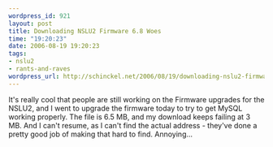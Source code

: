 ```yaml
--- 
wordpress_id: 921
layout: post
title: Downloading NSLU2 Firmware 6.8 Woes
time: "19:20:23"
date: 2006-08-19 19:20:23
tags: 
- nslu2
- rants-and-raves
wordpress_url: http://schinckel.net/2006/08/19/downloading-nslu2-firmware-68-woes/
---
```

It's really cool that people are still working on the Firmware upgrades for the NSLU2, and I went to upgrade the firmware today to try to get MySQL working properly. The file is 6.5 MB, and my download keeps failing at 3 MB. And I can't resume, as I can't find the actual address - they've done a pretty good job of making that hard to find. Annoying... 
